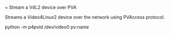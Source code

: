 = Stream a V4L2 device over PVA

Streams a Video4Linux2 device over the network using PVAccess protocol.

  python -m p4pvid /dev/video0 pv:name
